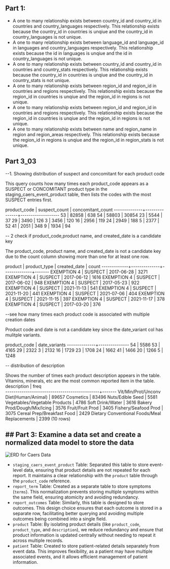 

 ## Part 1:
 * A one to many relationship exists between country_id and country_id in countries and country_languages respectively. This relationship exists because the country_id in countries is unqiue and the country_id in country_languages is not unique.
 * A one to many relationship exists between language_id and language_id in languages and country_languages respectively. This relationship exists because the id in languages is unqiue and the id in country_languages is not unique.
 * A one to many relationship exists between country_id and country_id in countries and country_stats respectively. This relationship exists because the country_id in countries is unqiue and the country_id in country_stats is not unique.
* A one to many relationship exists between region_id and region_id in countries and regions respectively. This relationship exists because the region_id in countries is unqiue and the region_id in regions is not unique.
* A one to many relationship exists between region_id and region_id in countries and regions respectively. This relationship exists because the region_id in countries is unqiue and the region_id in regions is not unique.
* A one to many relationship exists between name and region_name in region and region_areas respectively. This relationship exists because the region_id in regions is unqiue and the region_id in region_stats is not unique.


## Part 3_03

--1. Showing distribution of suspect and concomitant for each product code

This query counts how many times each product_code appears as a SUSPECT or CONCOMITANT product type in the staging_caers_event_product table, then lists the codes with the most SUSPECT entries first.

 product_code | suspect_count | concomitant_count 
--------------+---------------+-------------------
 53           |         82858 |               638
 54           |         58803 |             30854
 23           |          5544 |                37
 29           |          3490 |               126
 3            |          3456 |               120
 16           |          2956 |               119
 24           |          2949 |               188
 5            |          2377 |                52
 41           |          2051 |               348
 9            |          1934 |                94


-- 2 check if product_code,product name, and created_date is a candidate key

The product_code, product name, and created_date is not a candidate key due to the count column showing more than one for at least one row. 

   product   | product_type | created_date | count 
-------------+--------------+--------------+-------
 EXEMPTION 4 | SUSPECT      | 2017-06-28   |  3271
 EXEMPTION 4 | SUSPECT      | 2017-06-12   |  1616
 EXEMPTION 4 | SUSPECT      | 2017-06-02   |   948
 EXEMPTION 4 | SUSPECT      | 2017-05-23   |   922
 EXEMPTION 4 | SUSPECT      | 2021-11-13   |   541
 EXEMPTION 4 | SUSPECT      | 2021-11-20   |   441
 EXEMPTION 4 | SUSPECT      | 2021-07-06   |   404
 EXEMPTION 4 | SUSPECT      | 2021-11-15   |   397
 EXEMPTION 4 | SUSPECT      | 2021-11-17   |   378
 EXEMPTION 4 | SUSPECT      | 2017-03-20   |   376


--see how many times each product code is associated with multiple creation dates

Product code and date is not a candidate key since the date_variant col has mulitple variants.

 product_code | date_variants 
--------------+---------------
 54           |          5586
 53           |          4165
 29           |          2322
 3            |          2132
 16           |          1729
 23           |          1708
 24           |          1662
 41           |          1466
 20           |          1266
 5            |          1248





-- distribution of description

Shows the number of times each product description appears in the table. Vitamins, minerals, etc are the most common reported item in the table.
                 description                  | freq  
----------------------------------------------+-------
 Vit/Min/Prot/Unconv Diet(Human/Animal)       | 89657
 Cosmetics                                    | 83496
 Nuts/Edible Seed                             |  5581
 Vegetables/Vegetable Products                |  4786
 Soft Drink/Water                             |  3616
 Bakery Prod/Dough/Mix/Icing                  |  3576
 Fruit/Fruit Prod                             |  3405
 Fishery/Seafood Prod                         |  3075
 Cereal Prep/Breakfast Food                   |  2429
 Dietary Conventional Foods/Meal Replacements |  2399
(10 rows)



## ## Part 3: Examine a data set and create a normalized data model to store the data
![ERD for Caers Data](../img/part3_03_caers_er_diagram.png)

- `staging_caers_event_product` Table: Separated this table to store event-level data, ensuring that product details are not repeated for each report. It maintains a clear relationship with the `product` table through the `product_code` reference.
- `report_term` Table: Created as a separate table to store symptoms (`terms`). This normalization prevents storing multiple symptoms within the same field, ensuring atomicity and avoiding redundancy.
- `report_outcomes` Table: Similarly, this table is designed to store outcomes. This design choice ensures that each outcome is stored in a separate row, facilitating better querying and avoiding multiple outcomes being combined into a single field.
- `product` Table: By isolating product details (like `product_code`, `product_type`, and `description`), we reduce redundancy and ensure that product information is updated centrally without needing to repeat it across multiple records.
- `patient` Table: Created to store patient-related details separately from event data. This improves flexibility, as a patient may have multiple associated events, and it allows efficient management of patient information.